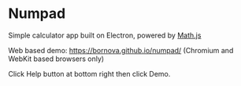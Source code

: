 # Numpad

Simple calculator app built on Electron, powered by [Math.js](https://github.com/josdejong/mathjs)

Web based demo: https://bornova.github.io/numpad/ (Chromium and WebKit based browsers only)

Click Help button at bottom right then click Demo.

